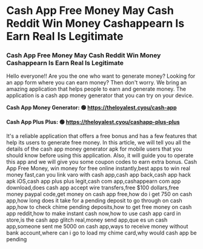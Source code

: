 # Cash App Free Money May Cash Reddit Win Money Cashappearn Is Earn Real Is Legitimate

### Cash App Free Money May Cash Reddit Win Money Cashappearn Is Earn Real Is Legitimate

Hello everyone!! Are you the one who want to generate money? Looking for an app form where you can earn money? Then don't worry. We bring an amazing application that helps people to earn and generate money. The application is a cash app money generator that you can try on your device.

<strong>Cash App Money Generator: 🟢 https://theloyalest.cyou/cash-app</strong>

<strong>Cash App Plus Plus: 🟢 https://theloyalest.cyou/cashapp-plus-plus</strong>

It's a reliable application that offers a free bonus and has a few features that help its users to generate free money. In this article, we will tell you all the details of the cash app money generator apk for mobile users that you should know before using this application. Also, it will guide you to operate this app and we will give you some coupon codes to earn extra bonus. Cash App Free Money, win money for free online instantly,best apps to win real money fast,can you link varo with cash app,cash app back,cash app hack apk iOS,cash app plus plus legit,cash com app,cashappearn com app download,does cash app accept wire transfers,free $100 dollars,free money paypal code,get money on cash app free,how do i get 750 on cash app,how long does it take for a pending deposit to go through on cash app,how to check chime pending deposits,how to get free money on cash app reddit,how to make instant cash now,how to use cash app card in store,is the cash app glitch real,money send app,que es un cash app,someone sent me 5000 on cash app,ways to receive money without bank account,where can i go to load my chime card,why would cash app be pending
